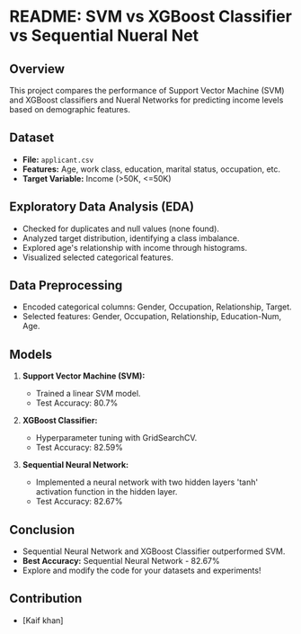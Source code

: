 # README: SVM vs XGBoost Classifier vs Sequential Nueral Net

## Overview
This project compares the performance of Support Vector Machine (SVM) and XGBoost classifiers and Nueral Networks for predicting income levels based on demographic features.

## Dataset

- **File:** `applicant.csv`
- **Features:** Age, work class, education, marital status, occupation, etc.
- **Target Variable:** Income (>50K, <=50K)

## Exploratory Data Analysis (EDA)

- Checked for duplicates and null values (none found).
- Analyzed target distribution, identifying a class imbalance.
- Explored age's relationship with income through histograms.
- Visualized selected categorical features.

## Data Preprocessing

- Encoded categorical columns: Gender, Occupation, Relationship, Target.
- Selected features: Gender, Occupation, Relationship, Education-Num, Age.

## Models

1. **Support Vector Machine (SVM):**
   - Trained a linear SVM model.
   - Test Accuracy: 80.7%

2. **XGBoost Classifier:**
   - Hyperparameter tuning with GridSearchCV.
   - Test Accuracy: 82.59%

3. **Sequential Neural Network:**
   - Implemented a neural network with two hidden layers 'tanh' activation function in the hidden layer.
   - Test Accuracy: 82.67%

## Conclusion

- Sequential Neural Network and XGBoost Classifier outperformed SVM.
- **Best Accuracy:** Sequential Neural Network - 82.67%
- Explore and modify the code for your datasets and experiments!
## Contribution 
- [Kaif khan]
